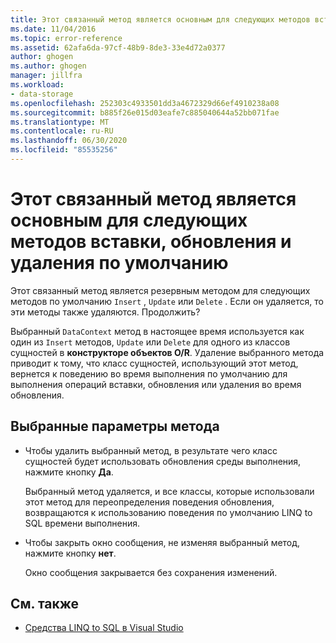 ```yaml
---
title: Этот связанный метод является основным для следующих методов вставки, обновления и удаления по умолчанию
ms.date: 11/04/2016
ms.topic: error-reference
ms.assetid: 62afa6da-97cf-48b9-8de3-33e4d72a0377
author: ghogen
ms.author: ghogen
manager: jillfra
ms.workload:
- data-storage
ms.openlocfilehash: 252303c4933501dd3a4672329d66ef4910238a08
ms.sourcegitcommit: b885f26e015d03eafe7c885040644a52bb071fae
ms.translationtype: MT
ms.contentlocale: ru-RU
ms.lasthandoff: 06/30/2020
ms.locfileid: "85535256"
---
```

# <a name="this-related-method-is-the-backing-method-for-the-following-default-insert-update-or-delete-methods"></a>Этот связанный метод является основным для следующих методов вставки, обновления и удаления по умолчанию

Этот связанный метод является резервным методом для следующих методов по умолчанию `Insert` , `Update` или `Delete` . Если он удаляется, то эти методы также удаляются. Продолжить?

Выбранный `DataContext` метод в настоящее время используется как один из `Insert` методов, `Update` или `Delete` для одного из классов сущностей в **конструкторе объектов O/R**. Удаление выбранного метода приводит к тому, что класс сущностей, использующий этот метод, вернется к поведению во время выполнения по умолчанию для выполнения операций вставки, обновления или удаления во время обновления.

## <a name="selected-method-options"></a>Выбранные параметры метода

- Чтобы удалить выбранный метод, в результате чего класс сущностей будет использовать обновления среды выполнения, нажмите кнопку **Да**.

   Выбранный метод удаляется, и все классы, которые использовали этот метод для переопределения поведения обновления, возвращаются к использованию поведения по умолчанию LINQ to SQL времени выполнения.

- Чтобы закрыть окно сообщения, не изменяя выбранный метод, нажмите кнопку **нет**.

   Окно сообщения закрывается без сохранения изменений.

## <a name="see-also"></a>См. также

- [Средства LINQ to SQL в Visual Studio](../data-tools/linq-to-sql-tools-in-visual-studio2.md)